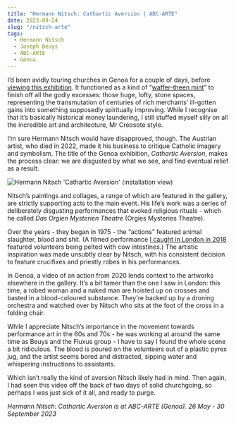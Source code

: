 ```yaml
---
title: "Hermann Nitsch: Cathartic Aversion | ABC-ARTE"
date: 2023-09-24
slug: "/nitsch-arte"
tags:
  - Hermann Nitsch
  - Joseph Beuys
  - ABC-ARTE
  - Genoa
---
```


I’d been avidly touring churches in Genoa for a couple of days, before [viewing this exhibition](https://www.abc-arte.com/en/exhibitions/57/overview/). It functioned as a kind of “[waffer-theen mint](https://www.youtube.com/watch?v=GxRnenQYG7I)” to finish off all the godly excesses: those huge, lofty, stone spaces, representing the transmutation of centuries of rich merchants’ ill-gotten gains into something supposedly spiritually improving. While I recognise that it’s basically historical money laundering, I still stuffed myself silly on all the incredible art and architecture, Mr Creosote style. 

I’m sure Hermann Nitsch would have disapproved, though. The Austrian artist, who died in 2022, made it his business to critique Catholic imagery and symbolism. The title of the Genoa exhibition, *Cathartic Aversion*, makes the process clear: we are disgusted by what we see, and find eventual relief as a result.

![Hermann Nitsch 'Cathartic Aversion' (installation view)](/nitsch-arte-1.jpeg)

Nitsch’s paintings and collages, a range of which are featured in the gallery, are strictly supporting acts to the main event. His life’s work was a series of deliberately disgusting performances that evoked religious rituals - which he called *Das Orgien Mysterien Theatre* (Orgies Mysteries Theatre).

Over the years - they began in 1975 - the “actions” featured animal slaughter, blood and shit. (A filmed performance [I caught in London in 2018](https://artangled.com/posts/itsch-de-carlo/) featured volunteers being pelted with cow intestines.) The artistic inspiration was made unsubtly clear by Nitsch, with his consistent decision to feature crucifixes and priestly robes in his performances.

In Genoa, a video of an action from 2020 lends context to the artworks elsewhere in the gallery. It’s a bit tamer than the one I saw in London: this time, a robed woman and a naked man are hoisted up on crosses and basted in a blood-coloured substance. They're backed up by a droning orchestra and watched over by Nitsch who sits at the foot of the cross in a folding chair.

While I appreciate Nitsch’s importance in the movement towards performance art in the 60s and 70s - he was working at around the same time as Beuys and the Fluxus group - I have to say I found the whole scene a bit ridiculous. The blood is poured on the volunteers out of a plastic pyrex jug, and the artist seems bored and distracted, sipping water and whispering instructions to assistants.

Which isn’t really the kind of aversion Nitsch likely had in mind. Then again, I had seen this video off the back of two days of solid churchgoing, so perhaps I was just sick of it all, and ready to purge.

*Hermann Nitsch: Cathartic Aversion is at ABC-ARTE (Genoa). 26 May - 30 September 2023*

